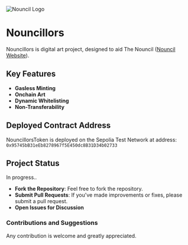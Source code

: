 

![Nouncil Logo](https://github.com/curelycue/nouncillors-contracts/assets/22319741/13c335b7-47a2-4b9a-9fa3-a5dabbc08cc6)

# Nouncillors

Nouncillors is digital art project, designed to aid The Nouncil ([Nouncil Website](https://nouncil.wtf/)).

## Key Features

- **Gasless Minting**
- **Onchain Art**
- **Dynamic Whitelisting**
- **Non-Transferability**

## Deployed Contract Address

NouncillorsToken is deployed on the Sepolia Test Network at address: 
`0x95745bB31eEb8278967f5E450dc8B31D34b02733`

## Project Status

In progress..

- **Fork the Repository**: Feel free to fork the repository.
- **Submit Pull Requests**: If you've made improvements or fixes, please submit a pull request.
- **Open Issues for Discussion**

### Contributions and Suggestions

Any contribution is welcome and greatly appreciated.

